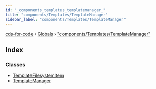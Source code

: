 ```yaml
---
id: "_components_templates_templatemanager_"
title: "components/Templates/TemplateManager"
sidebar_label: "components/Templates/TemplateManager"
---
```


[cds-for-code](../index.md) › [Globals](../globals.md) › ["components/Templates/TemplateManager"](_components_templates_templatemanager_.md)

## Index

### Classes

* [TemplateFilesystemItem](../classes/_components_templates_templatemanager_.templatefilesystemitem.md)
* [TemplateManager](../classes/_components_templates_templatemanager_.templatemanager.md)
